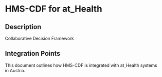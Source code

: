 # HMS-CDF for at_Health

## Description

Collaborative Decision Framework

## Integration Points

This document outlines how HMS-CDF is integrated with at_Health systems in Austria.
